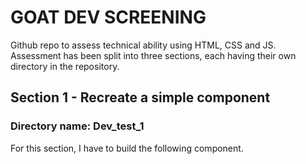 # GOAT DEV SCREENING 

Github repo to assess technical ability using HTML, CSS and JS. Assessment has been split into three sections, each having their own directory in the repository. 

## Section 1 - Recreate a simple component
### Directory name: Dev_test_1 

For this section, I have to build the following component.

